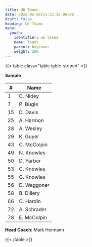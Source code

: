 ```yaml
---
title: U6 Teams
date: 2022-02-06T11:11:35-06:00
draft: false
heading: U6 Teams
menu:
  youth:
    identifier: u6 teams
    name: Teams
    parent: beginner
    weight: 200
---
```

{{< table class="table table-striped" >}}

**Sample**

| #   | Name        |
| --- | ----------- |
| 1   | C. Nidey    |
| 7   | P. Bugle    |
| 15  | D. Davis    |
| 25  | A. Harmon   |
| 28  | A. Wesley   |
| 29  | K. Guyer    |
| 43  | C. McColpin |
| 49  | N. Knowles  |
| 50  | D. Yarber   |
| 53  | C. Knowles  |
| 55  | G. Knowles  |
| 56  | D. Waggoner |
| 58  | B. Dillery  |
| 66  | C. Hardin   |
| 72  | A. Schrader |
| 78  | E. McColpin |

**Head Coach:** Mark Hermann

{{< /table >}}